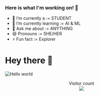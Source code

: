 ### Here is what I'm working on! 👋

- 🔭 I’m currently a  := STUDENT
- 🌱 I’m currently learning  :=  AI & ML
- 💬 Ask me about :=  ANYTHING
- 😄 Pronouns :=  SHE/HER
- ⚡ Fun fact  := Explorer

# Hey there :wave:

<img src="https://raw.githubusercontent.com/sagar-viradiya/sagar-viradiya/master/resources/banner.png" alt="Hello world">

<p align="center"> 
  Visitor count<br>
  <img src="https://profile-counter.glitch.me/sagar-viradiya/count.svg" />
</p>


